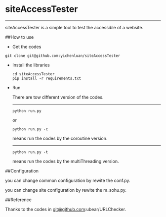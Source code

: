 # siteAccessTester
---
siteAccessTester is a simple tool to test the accessible of a website.


##How to use

- Get the codes

 ```
 git clone git@github.com:yichenluan/siteAccessTester
 ```
 
- Install the libraries

 	```
 	cd siteAccessTester
 	pip install -r requirements.txt
 	```
 	
- Run

 	There are tow different version of the codes.
 	
 	---
 	
 	```
 	python run.py
 	```
 	or
 	
 	```
 	python run.py -c
 	```
 	means run the codes by the coroutine version.
 	
 	---
 	
 	```
 	python run.py -t
 	```
 	means run the codes by the multiThreading version.
 	
##Configuration

you can change common configuration by rewite the conf.py.

you can change site configuration by rewite the m_sohu.py.


##Reference

Thanks to the codes in git@github.com:ubear/URLChecker.